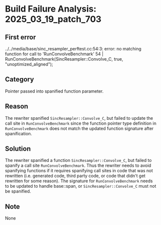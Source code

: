 # Build Failure Analysis: 2025_03_19_patch_703

## First error
../../media/base/sinc_resampler_perftest.cc:54:3: error: no matching function for call to 'RunConvolveBenchmark'
   54 |   RunConvolveBenchmark(SincResampler::Convolve_C, true, "unoptimized_aligned");

## Category
Pointer passed into spanified function parameter.

## Reason
The rewriter spanified `SincResampler::Convolve_C`, but failed to update the call site in `RunConvolveBenchmark` since the function pointer type definition in `RunConvolveBenchmark` does not match the updated function signature after spanification.

## Solution
The rewriter spanified a function `SincResampler::Convolve_C`, but failed to spanify a call site `RunConvolveBenchmark`. Thus the rewriter needs to avoid spanifying functions if it requires spanifying call sites in code that was not rewritten (i.e. generated code, third party code, or code that didn't get rewritten for some reason).  The signature for `RunConvolveBenchmark` needs to be updated to handle base::span, or `SincResampler::Convolve_C` must not be spanified.

## Note
None